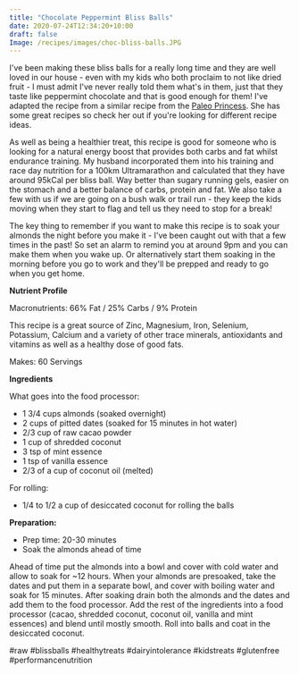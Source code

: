 ```yaml
---
title: "Chocolate Peppermint Bliss Balls"
date: 2020-07-24T12:34:20+10:00
draft: false
Image: /recipes/images/choc-bliss-balls.JPG
---
```


I've been making these bliss balls for a really long time and they are well loved in our house - even with my kids who both proclaim to not like dried fruit - I must admit I've never really told them what's in them, just that they taste like peppermint chocolate and that is good enough for them! I've adapted the recipe from a similar recipe from the [Paleo Princess](http://www.paleoprincess.com.au/). She has some great recipes so check her out if you're looking for different recipe ideas.
 
As well as being a healthier treat, this recipe is good for someone who is looking for a natural energy boost that provides both carbs and fat whilst endurance training. My husband incorporated them into his training and race day nutrition for a 100km Ultramarathon and calculated that they have around 95kCal per bliss ball. Way better than sugary running gels, easier on the stomach and a better balance of carbs, protein and fat. We also take a few with us if we are going on a bush walk or trail run - they keep the kids moving when they start to flag and tell us they need to stop for a break!

The key thing to remember if you want to make this recipe is to soak your almonds the night before you make it - I've been caught out with that a few times in the past! So set an alarm to remind you at around 9pm and you can make them when you wake up. Or alternatively start them soaking in the morning before you go to work and they'll be prepped and ready to go when you get home.

**Nutrient Profile**

Macronutrients: 66% Fat / 25% Carbs / 9% Protein

This recipe is a great source of Zinc, Magnesium, Iron, Selenium, Potassium, Calcium and a variety of other trace minerals, antioxidants and vitamins as well as a healthy dose of good fats.


Makes: 60 Servings

__Ingredients__
 
What goes into the food processor:

* 1 3/4 cups almonds (soaked overnight)
* 2 cups of pitted dates (soaked for 15 minutes in hot water)
* 2/3 cup of raw cacao powder
* 1 cup of shredded coconut
* 3 tsp of mint essence
* 1 tsp of vanilla essence
* 2/3 of a cup of coconut oil (melted)

 
For rolling:

* 1/4 to 1/2 a cup of desiccated coconut for rolling the balls
 
__Preparation:__

* Prep time: 20-30 minutes
* Soak the almonds ahead of time
 
Ahead of time put the almonds into a bowl and cover with cold water and allow to soak for ~12 hours. When your almonds are presoaked, take the dates and put them in a separate bowl, and cover with boiling water and soak for 15 minutes. After soaking drain both the almonds and the dates and add them to the food processor. Add the rest of the ingredients into a food processor (cacao, shredded coconut, coconut oil, vanilla and mint essences) and blend until mostly smooth. Roll into balls and coat in the desiccated coconut.
 
#raw #blissballs #healthytreats #dairyintolerance #kidstreats #glutenfree #performancenutrition
